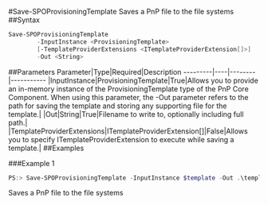 #Save-SPOProvisioningTemplate
Saves a PnP file to the file systems
##Syntax
```powershell
Save-SPOProvisioningTemplate
        -InputInstance <ProvisioningTemplate>
        [-TemplateProviderExtensions <ITemplateProviderExtension[]>]
        -Out <String>
```


##Parameters
Parameter|Type|Required|Description
---------|----|--------|-----------
|InputInstance|ProvisioningTemplate|True|Allows you to provide an in-memory instance of the ProvisioningTemplate type of the PnP Core Component. When using this parameter, the -Out parameter refers to the path for saving the template and storing any supporting file for the template.|
|Out|String|True|Filename to write to, optionally including full path.|
|TemplateProviderExtensions|ITemplateProviderExtension[]|False|Allows you to specify ITemplateProviderExtension to execute while saving a template.|
##Examples

###Example 1
```powershell
PS:> Save-SPOProvisioningTemplate -InputInstance $template -Out .\template.pnp
```
Saves a PnP file to the file systems
